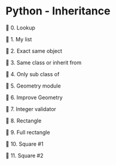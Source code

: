 # Python - Inheritance

📁 0. Lookup

📁 1. My list

📁 2. Exact same object

📁 3. Same class or inherit from

📁 4. Only sub class of

📁 5. Geometry module

📁 6. Improve Geometry

📁 7. Integer validator

📁 8. Rectangle

📁 9. Full rectangle

📁 10. Square #1

📁 11. Square #2